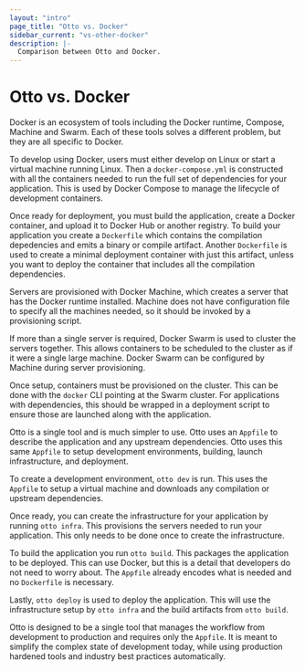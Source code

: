 ```yaml
---
layout: "intro"
page_title: "Otto vs. Docker"
sidebar_current: "vs-other-docker"
description: |-
  Comparison between Otto and Docker.
---
```


# Otto vs. Docker

Docker is an ecosystem of tools including the Docker runtime, Compose,
Machine and Swarm. Each of these tools solves a different problem, but
they are all specific to Docker.

To develop using Docker, users must either develop on Linux or start a
virtual machine running Linux. Then a `docker-compose.yml` is constructed
with all the containers needed to run the full set of dependencies for your application.
This is used by Docker Compose to manage the lifecycle of development
containers.

Once ready for deployment, you must build the application, create
a Docker container, and upload it to Docker Hub or another registry.
To build your application you create a `Dockerfile` which contains
the compilation depedencies and emits a binary or compile artifact.
Another `Dockerfile` is used to create a minimal deployment container
with just this artifact, unless you want to deploy the container
that includes all the compilation dependencies.

Servers are provisioned with Docker Machine, which creates a server
that has the Docker runtime installed. Machine does not have
configuration file to specify all the machines needed, so it should
be invoked by a provisioning script.

If more than a single server is required, Docker Swarm is used to
cluster the servers together. This allows containers to be scheduled
to the cluster as if it were a single large machine. Docker Swarm
can be configured by Machine during server provisioning.

Once setup, containers must be provisioned on the cluster. This
can be done with the `docker` CLI pointing at the Swarm cluster.
For applications with dependencies, this should be wrapped in
a deployment script to ensure those are launched along with the
application.

Otto is a single tool and is much simpler to use. Otto uses an `Appfile`
to describe the application and any upstream dependencies. Otto
uses this same `Appfile` to setup development environments,
building, launch infrastructure, and deployment.

To create a development environment, `otto dev` is run. This
uses the `Appfile` to setup a virtual machine and downloads
any compilation or upstream dependencies.

Once ready, you can create the infrastructure for your application
by running `otto infra`. This provisions the servers needed to
run your application. This only needs to be done once to create
the infrastructure.

To build the application you run `otto build`. This packages
the application to be deployed. This can use Docker, but this
is a detail that developers do not need to worry about. The
`Appfile` already encodes what is needed and no `Dockerfile`
is necessary.

Lastly, `otto deploy` is used to deploy the application.
This will use the infrastructure setup by `otto infra` and
the build artifacts from `otto build`.

Otto is designed to be a single tool that manages the workflow
from development to production and requires only the `Appfile`.
It is meant to simplify the complex state of development today,
while using production hardened tools and industry best practices
automatically.
